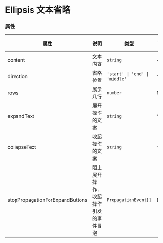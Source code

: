 # Ellipsis 文本省略 <Experimental></Experimental>

<code src="./demos/demo1.tsx"></code>

### 属性

| 属性                            | 说明                                 | 类型                           | 默认值  |
| ------------------------------- | ------------------------------------ | ------------------------------ | ------- |
| content                         | 文本内容                             | `string`                       | -       |
| direction                       | 省略位置                             | `'start' \| 'end' \| 'middle'` | `'end'` |
| rows                            | 展示几行                             | `number`                       | `1`     |
| expandText                      | 展开操作的文案                       | `string`                       | `''`    |
| collapseText                    | 收起操作的文案                       | `string`                       | `''`    |
| stopPropagationForExpandButtons | 阻止展开操作，收起操作引发的事件冒泡 | `PropagationEvent[]`           | `[]`    |

